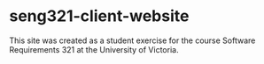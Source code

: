 # seng321-client-website
This site was created as a student exercise for the course Software Requirements 321 at the University of Victoria.
